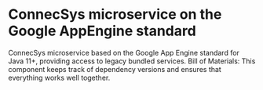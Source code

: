 # ConnecSys microservice on the Google AppEngine standard

ConnecSys microservice based on the Google App Engine standard for Java 11+, providing access to legacy
bundled services. Bill of Materials: This component keeps track of dependency versions and ensures that everything works
well together.
